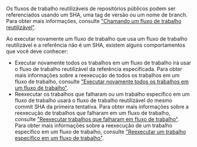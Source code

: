 Os fluxos de trabalho reutilizáveis de repositórios públicos podem ser referenciados usando um SHA, uma tag de versão ou um nome de branch. Para obter mais informações, consulte ["Chamando um fluxo de trabalho reutilizável"](/actions/using-workflows/reusing-workflows#calling-a-reusable-workflow).

Ao executar novamente um fluxo de trabalho que usa um fluxo de trabalho reutilizável e a referência não é um SHA, existem alguns comportamentos que você deve conhecer:

* Executar novamente todos os trabalhos em um fluxo de trabalho irá usar o fluxo de trabalho reutilizável da referência especificada. Para obter mais informações sobre a reexecução de todos os trabalhos em um fluxo de trabalho, consulte ["Executar novamente todos os trabalhos em um fluxo de trabalho"](/actions/managing-workflow-runs/re-running-workflows-and-jobs#re-running-all-the-jobs-in-a-workflow).
* Reexecutar os trabalhos que falharam ou um trabalho específico em um fluxo de trabalho usará o fluxo de trabalho reutilizável do mesmo commit SHA da primeira tentativa. Para obter mais informações sobre a reexecução de trabalhos que falharam em um fluxo de trabalho, consulte ["Reexecutar trabalhos que falharam em fluxo de trabalho"](/actions/managing-workflow-runs/re-running-workflows-and-jobs#re-running-failed-jobs-in-a-workflow). Para obter mais informações sobre a reexecução de um trabalho específico em um fluxo de trabalho, consulte ["Reexecutar um trabalho específico em um fluxo de trabalho"](/actions/managing-workflow-runs/re-running-workflows-and-jobs#re-running-a-specific-job-in-a-workflow).
